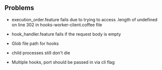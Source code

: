 ## Problems
- execution_order.feature fails due to trying to access .length of undefined on line 302 in hooks-worker-client.coffee file

- hook_handler.feature fails if the request body is empty

- Glob file path for hooks

- child processes still don't die

- Multiple hooks, port should be passed in via cli flag
